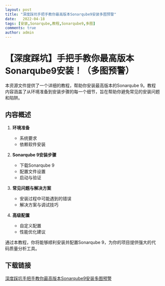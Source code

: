 ```yaml
---
layout: post
title: "深度踩坑手把手教你最高版本Sonarqube9安装多图预警"
date:   2022-04-18
tags: [安装,Sonarqube,教程,Sonarqube9,多图]
comments: true
author: admin
---
```

# 【深度踩坑】手把手教你最高版本Sonarqube9安装！（多图预警）

本资源文件提供了一个详细的教程，帮助你安装最高版本的Sonarqube 9。教程内容涵盖了从环境准备到安装步骤的每一个细节，旨在帮助你避免常见的安装问题和陷阱。

## 内容概述

1. **环境准备**
   - 系统要求
   - 依赖软件安装

2. **Sonarqube 9安装步骤**
   - 下载Sonarqube 9
   - 配置文件设置
   - 启动与验证

3. **常见问题与解决方案**
   - 安装过程中可能遇到的错误
   - 解决方案与调试技巧

4. **高级配置**
   - 自定义配置
   - 性能优化建议

通过本教程，你将能够顺利安装并配置Sonarqube 9，为你的项目提供强大的代码质量分析工具。

## 下载链接

[深度踩坑手把手教你最高版本Sonarqube9安装多图预警](https://pan.quark.cn/s/d6086eafaa72)